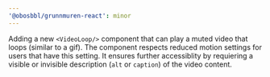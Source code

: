 ```yaml
---
'@obosbbl/grunnmuren-react': minor
---
```


Adding a new `<VideoLoop/>` component that can play a muted video that loops (similar to a gif). The component respects reduced motion settings for users that have this setting. It ensures further accessiblity by requiering a visible or invisible description (`alt` or `caption`) of the video content.
